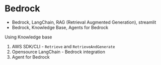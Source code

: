 # Bedrock

- Bedrock, LangChain, RAG (Retrieval Augmented Generation), streamlit
- Bedrock, Knowledge Base, Agents for Bedrock

Using Knowledge base
1. AWS SDK/CLI - `Retrieve` and `RetrieveAndGenerate`
2. Opensource LangChain - Bedrock integration
3. Agent for Bedrock
